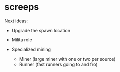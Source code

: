 # screeps

Next ideas:
- Upgrade the spawn location
- Milita role


- Specialized mining
    - Miner (large miner with one or two per source)
    - Runner (fast runners going to and fro)